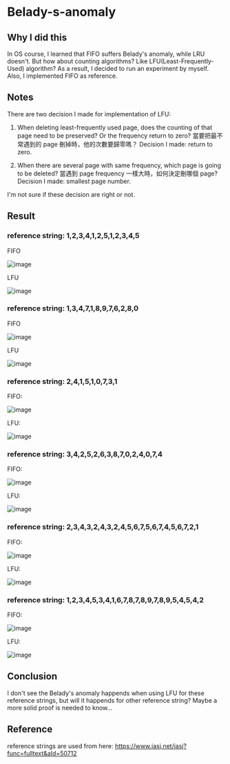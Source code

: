 # Belady-s-anomaly

## Why I did this
In OS course, I learned that FIFO suffers Belady's anomaly, while LRU doesn't.
But how about counting algorithms? Like LFU(Least-Frequently-Used) algorithm?
As a result, I decided to run an experiment by myself.
Also, I implemented FIFO as reference.

## Notes
There are two decision I made for implementation of LFU:
1. When deleting least-frequently used page, does the counting of that page need to be preserved? Or the frequency return to zero? 
當要把最不常遇到的 page 刪掉時，他的次數要歸零嗎？
Decision I made: return to zero.

2. When there are several page with same frequency, which page is going to be deleted?
當遇到 page frequency 一樣大時，如何決定刪哪個 page?
Decision I made: smallest page number.

I'm not sure if these decision are right or not.

## Result
### reference string: 1,2,3,4,1,2,5,1,2,3,4,5

FIFO

![image](FIFO.png)

LFU

![image](LFU.png)


### reference string: 1,3,4,7,1,8,9,7,6,2,8,0

FIFO

![image](FIFO_1.png)

LFU

![image](LFU_1.png)



### reference string: 2,4,1,5,1,0,7,3,1

FIFO:

![image](FIFO_2.png)

LFU:

![image](LFU_2.png)

### reference string: 3,4,2,5,2,6,3,8,7,0,2,4,0,7,4

FIFO:

![image](FIFO_3.png)

LFU:

![image](LFU_3.png)

### reference string: 2,3,4,3,2,4,3,2,4,5,6,7,5,6,7,4,5,6,7,2,1

FIFO:

![image](FIFO_4.png)

LFU:

![image](LFU_4.png)


### reference string: 1,2,3,4,5,3,4,1,6,7,8,7,8,9,7,8,9,5,4,5,4,2

FIFO:

![image](FIFO_5.png)

LFU:

![image](LFU_5.png)

## Conclusion
I don't see the Belady's anomaly happends when using LFU for these reference strings, but will it happends for other reference string? Maybe a more solid proof is needed to know...


## Reference
reference strings are used from here: 
https://www.iasj.net/iasj?func=fulltext&aId=50712 